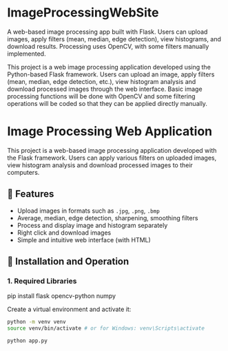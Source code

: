 # ImageProcessingWebSite
A web-based image processing app built with Flask. Users can upload images, apply filters (mean, median, edge detection), view histograms, and download results. Processing uses OpenCV, with some filters manually implemented.

This project is a web image processing application developed using the Python-based Flask framework. Users can upload an image, apply filters (mean, median, edge detection, etc.), view histogram analysis and download processed images through the web interface. Basic image processing functions will be done with OpenCV and some filtering operations will be coded so that they can be applied directly manually.

# Image Processing Web Application

This project is a web-based image processing application developed with the Flask framework. Users can apply various filters on uploaded images, view histogram analysis and download processed images to their computers.


## 🔧 Features

- Upload images in formats such as `.jpg`, `.png`, `.bmp`
- Average, median, edge detection, sharpening, smoothing filters
- Process and display image and histogram separately
- Right click and download images
- Simple and intuitive web interface (with HTML)

## 🚀 Installation and Operation

### 1. Required Libraries
pip install flask opencv-python numpy


Create a virtual environment and activate it:

```bash
python -m venv venv
source venv/bin/activate # or for Windows: venv\Scripts\activate

python app.py

